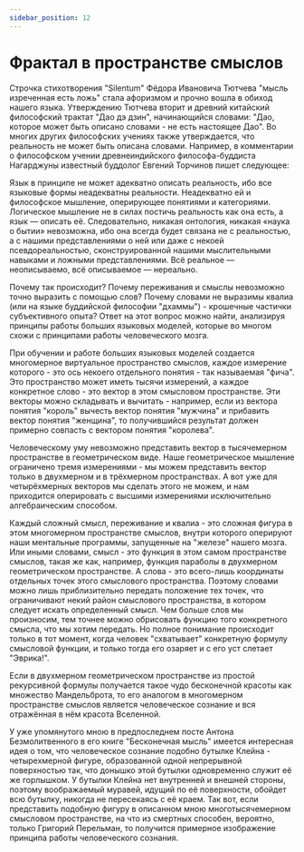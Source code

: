 ```yaml
---
sidebar_position: 12
---
```


# Фрактал в пространстве смыслов

Строчка стихотворения "Silentum" Фёдора Ивановича Тютчева "мысль изреченная есть ложь" стала афоризмом и прочно вошла в обиход нашего языка. Утверждению Тютчева вторит и древний китайский философский трактат "Дао дэ дзин", начинающийся словами: "Дао, которое может быть описано словами - не есть настоящее Дао". Во многих других философских учениях также утверждается, что реальность не может быть описана словами. Например, в комментарии о философском учении древнеиндийского философа-буддиста Нагарджуны известный буддолог Евгений Торчинов пишет следующее:

Язык в принципе не может адекватно описать реальность, ибо все языковые формы неадекватны реальности. Неадекватно ей и философское мышление, оперирующее понятиями и категориями. Логическое мышление не в силах постичь реальность как она есть, а язык — описать её. Следовательно, никакая онтология, никакая «наука о бытии» невозможна, ибо она всегда будет связана не с реальностью, а с нашими представлениями о ней или даже с некоей псевдореальностью, сконструированной нашими мыслительными навыками и ложными представлениями. Всё реальное — неописываемо, всё описываемое — нереально.

Почему так происходит? Почему переживания и смыслы невозможно точно выразить с помощью слов? Почему словами не выразимы квалиа (или на языке буддийской философии "дхаммы") - крошечные частички субъективного опыта? Ответ на этот вопрос можно найти, анализируя принципы работы больших языковых моделей, которые во многом схожи с принципами работы человеческого мозга.

При обучении и работе больших языковых моделей создается многомерное виртуальное пространство смыслов, каждое измерение которого - это ось некоего отдельного понятия - так называемая "фича". Это пространство может иметь тысячи измерений, а каждое конкретное слово - это вектор в этом смысловом пространстве. Эти векторы можно складывать и вычитать - например, если из вектора понятия "король" вычесть вектор понятия "мужчина" и прибавить вектор понятия "женщина", то получившийся результат должен примерно совпасть с вектором понятия "королева".

Человеческому уму невозможно представить вектор в тысячемерном пространстве в геометрическом виде. Наше геометрическое мышление ограничено тремя измерениями - мы можем представить вектор только в двухмерном и в трёхмерном пространствах. А вот уже для четырёхмерных векторов мы сделать этого не можем, и нам приходится оперировать с высшими измерениями исключительно алгебраическим способом.

Каждый сложный смысл, переживание и квалиа - это сложная фигура в этом многомерном пространстве смыслов, внутри которого оперируют наши ментальные программы, запущенные на "железе" нашего мозга. Или иными словами, смысл - это функция в этом самом пространстве смыслов, такая же как, например, функция параболы в двухмерном геометрическом пространстве. А слова - это всего-лишь координаты отдельных точек этого смыслового пространства. Поэтому словами можно лишь приблизительно передать положение тех точек, что ограничивают некий район смыслового пространства, в котором следует искать определенный смысл. Чем больше слов мы произносим, тем точнее можно обрисовать функцию того конкретного смысла, что мы хотим передать. Но полное понимание происходит только в тот момент, когда человек "схватывает" конкретную формулу смысловой функции, и только тогда его озаряет и с его уст слетает "Эврика!".

Если в двухмерном геометрическом пространстве из простой рекурсивной формулы получается такое чудо бесконечной красоты как множество Мандельброта, то его аналогом в многомерном пространстве смыслов является человеческое сознание и вся отражённая в нём красота Вселенной.

У уже упомянутого мною в предпоследнем посте Антона Безмолитвенного в его книге "Бесконечная мысль" имеется интересная идея о том, что человеческое сознание подобно бутылке Клейна - четырехмерной фигуре, образованной одной непрерывной поверхностью так, что донышко этой бутылки одновременно служит её же горлышком. У бутылки Клейна нет внутренней и внешней стороны, поэтому воображаемый муравей, идущий по её поверхности, обойдет всю бутылку, никогда не пересекаясь с её краем. Так вот, если представить подобную фигуру в описанном мною многотысячемерном смысловом пространстве, на что из смертных способен, вероятно, только Григорий Перельман, то получится примерное изображение принципа работы человеческого сознания.
